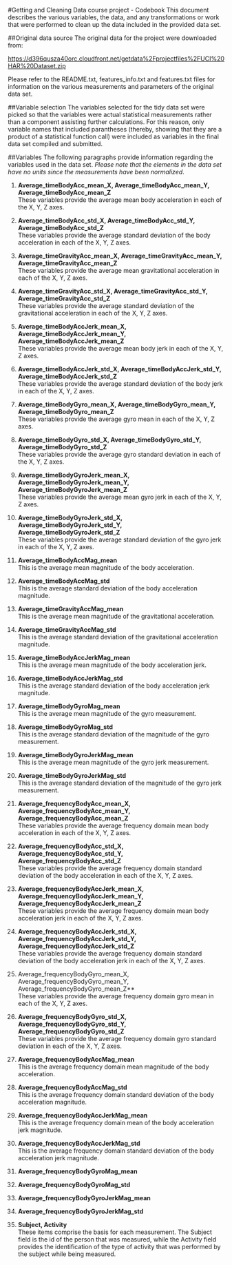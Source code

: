 #Getting and Cleaning Data course project - Codebook
This document describes the various variables, the data, and any transformations or work that were performed to clean up the data included in the provided data set.

##Original data source
The original data for the project were downloaded from:

https://d396qusza40orc.cloudfront.net/getdata%2Fprojectfiles%2FUCI%20HAR%20Dataset.zip  

Please refer to the README.txt, features_info.txt and features.txt files for information on the various measurements and parameters of the original data set.

##Variable selection
The variables selected for the tidy data set were picked so that the variables were actual statistical measurements rather than a component assisting further calculations. For this reason, only variable names that included parantheses (thereby, showing that they are a product of a statistical function call) were included as variables in the final data set compiled and submitted.

##Variables
The following paragraphs provide information regarding the variables used in the data set. *Please note that the elements in the data set have no units since the measurements have been normalized*.  
1. **Average_timeBodyAcc_mean_X, Average_timeBodyAcc_mean_Y, Average_timeBodyAcc_mean_Z**  
These variables provide the average mean body acceleration in each of the X, Y, Z axes.  


2. **Average_timeBodyAcc_std_X, Average_timeBodyAcc_std_Y, Average_timeBodyAcc_std_Z**  
These variables provide the average standard deviation of the body acceleration in each of the X, Y, Z axes.  


3. **Average_timeGravityAcc_mean_X, Average_timeGravityAcc_mean_Y, Average_timeGravityAcc_mean_Z**  
These variables provide the average mean gravitational acceleration in each of the X, Y, Z axes.  


4. **Average_timeGravityAcc_std_X, Average_timeGravityAcc_std_Y, Average_timeGravityAcc_std_Z**  
These variables provide the average standard deviation of the gravitational acceleration in each of the X, Y, Z axes.  


5. **Average_timeBodyAccJerk_mean_X, Average_timeBodyAccJerk_mean_Y, Average_timeBodyAccJerk_mean_Z**  
These variables provide the average mean body jerk in each of the X, Y, Z axes.  


6. **Average_timeBodyAccJerk_std_X, Average_timeBodyAccJerk_std_Y, Average_timeBodyAccJerk_std_Z**  
These variables provide the average standard deviation of the body jerk in each of the X, Y, Z axes.  


7. **Average_timeBodyGyro_mean_X, Average_timeBodyGyro_mean_Y, Average_timeBodyGyro_mean_Z**  
These variables provide the average gyro mean in each of the X, Y, Z axes.  


8. **Average_timeBodyGyro_std_X, Average_timeBodyGyro_std_Y, Average_timeBodyGyro_std_Z**  
These variables provide the average gyro standard deviation in each of the X, Y, Z axes.  


9. **Average_timeBodyGyroJerk_mean_X, Average_timeBodyGyroJerk_mean_Y, Average_timeBodyGyroJerk_mean_Z**  
These variables provide the average mean gyro jerk in each of the X, Y, Z axes.  


10. **Average_timeBodyGyroJerk_std_X, Average_timeBodyGyroJerk_std_Y, Average_timeBodyGyroJerk_std_Z**  
These variables provide the average standard deviation of the gyro jerk in each of the X, Y, Z axes.  


11. **Average_timeBodyAccMag_mean**  
This is the average mean magnitude of the body acceleration.


12. **Average_timeBodyAccMag_std**  
This is the average standard deviation of the body acceleration magnitude.


13. **Average_timeGravityAccMag_mean**  
This is the average mean magnitude of the gravitational acceleration.


14. **Average_timeGravityAccMag_std**  
This is the average standard deviation of the gravitational acceleration magnitude.


15. **Average_timeBodyAccJerkMag_mean**  
This is the average mean magnitude of the body acceleration jerk.


16. **Average_timeBodyAccJerkMag_std**  
This is the average standard deviation of the body acceleration jerk magnitude.


17. **Average_timeBodyGyroMag_mean**  
This is the average mean magnitude of the gyro measurement.


18. **Average_timeBodyGyroMag_std**  
This is the average standard deviation of the magnitude of the gyro measurement.


19. **Average_timeBodyGyroJerkMag_mean**  
This is the average mean magnitude of the gyro jerk measurement.


20. **Average_timeBodyGyroJerkMag_std**  
This is the average standard deviation of the magnitude of the gyro jerk measurement.


21. **Average_frequencyBodyAcc_mean_X, Average_frequencyBodyAcc_mean_Y, Average_frequencyBodyAcc_mean_Z**  
These variables provide the average frequency domain mean body acceleration in each of the X, Y, Z axes.  


22. **Average_frequencyBodyAcc_std_X, Average_frequencyBodyAcc_std_Y, Average_frequencyBodyAcc_std_Z**  
These variables provide the average frequency domain standard deviation of the body acceleration in each of the X, Y, Z axes.  


23. **Average_frequencyBodyAccJerk_mean_X, Average_frequencyBodyAccJerk_mean_Y, Average_frequencyBodyAccJerk_mean_Z**  
These variables provide the average frequency domain mean body acceleration jerk in each of the X, Y, Z axes.  


24. **Average_frequencyBodyAccJerk_std_X, Average_frequencyBodyAccJerk_std_Y, Average_frequencyBodyAccJerk_std_Z**  
These variables provide the average frequency domain standard deviation of the body acceleration jerk in each of the X, Y, Z axes.  


25. Average_frequencyBodyGyro_mean_X, Average_frequencyBodyGyro_mean_Y, Average_frequencyBodyGyro_mean_Z**  
These variables provide the average frequency domain gyro mean in each of the X, Y, Z axes.  


26. **Average_frequencyBodyGyro_std_X, Average_frequencyBodyGyro_std_Y, Average_frequencyBodyGyro_std_Z**  
These variables provide the average frequency domain gyro standard deviation in each of the X, Y, Z axes.  


27. **Average_frequencyBodyAccMag_mean**  
This is the average frequency domain mean magnitude of the body acceleration.


28. **Average_frequencyBodyAccMag_std**  
This is the average frequency domain standard deviation of the body acceleration magnitude.


29. **Average_frequencyBodyAccJerkMag_mean**  
This is the average frequency domain mean of the body acceleration jerk magnitude.


30. **Average_frequencyBodyAccJerkMag_std**  
This is the average frequency domain standard deviation of the body acceleration jerk magnitude.


31. **Average_frequencyBodyGyroMag_mean**  


32. **Average_frequencyBodyGyroMag_std**  


33. **Average_frequencyBodyGyroJerkMag_mean**  


34. **Average_frequencyBodyGyroJerkMag_std**  


35. **Subject, Activity**  
These items comprise the basis for each measurement. The Subject field is the id of the person that was measured, while the Activity field provides the identification of the type of activity that was performed by the subject while being measured.
